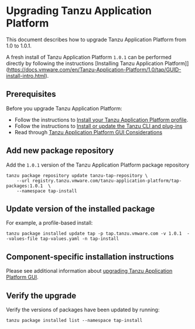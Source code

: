 # Upgrading Tanzu Application Platform

This document describes how to upgrade Tanzu Application Platform from 1.0 to 1.0.1.

A fresh install of Tanzu Application Platform `1.0.1` can be performed directly by following the instructions [Installing Tanzu Application Platform]](https://docs.vmware.com/en/Tanzu-Application-Platform/1.0/tap/GUID-install-intro.html).

## <a id='prereqs'></a>Prerequisites

Before you upgrade Tanzu Application Platform:

- Follow the instructions to [Install your Tanzu Application Platform profile](install.md#install-profile).
- Follow the instructions to [Install or update the Tanzu CLI and plug-ins](install-general.md#cli-and-plugin)
- Read through [Tanzu Application Platform GUI Considerations](tap-gui/upgrades.md#considerations)

## Add new package repository

Add the `1.0.1` version of the Tanzu Application Platform package repository

```
tanzu package repository update tanzu-tap-repository \
    --url registry.tanzu.vmware.com/tanzu-application-platform/tap-packages:1.0.1  \
    --namespace tap-install
```

## Update version of the installed package

For example, a profile-based install:
```
tanzu package installed update tap -p tap.tanzu.vmware.com -v 1.0.1  --values-file tap-values.yaml -n tap-install
```

## Component-specific installation instructions

Please see additional information about [upgrading Tanzu Application Platform GUI](tap-gui/upgrades.html).

## Verify the upgrade

Verify the versions of packages have been updated by running:

```
tanzu package installed list --namespace tap-install
```
